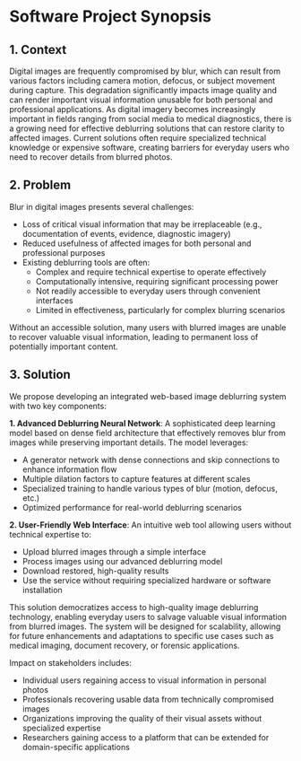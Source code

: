 # Software Project Synopsis

## 1. Context

Digital images are frequently compromised by blur, which can result from various factors including camera motion, defocus, or subject movement during capture. This degradation significantly impacts image quality and can render important visual information unusable for both personal and professional applications. As digital imagery becomes increasingly important in fields ranging from social media to medical diagnostics, there is a growing need for effective deblurring solutions that can restore clarity to affected images. Current solutions often require specialized technical knowledge or expensive software, creating barriers for everyday users who need to recover details from blurred photos.

## 2. Problem

Blur in digital images presents several challenges:

- Loss of critical visual information that may be irreplaceable (e.g., documentation of events, evidence, diagnostic imagery)
- Reduced usefulness of affected images for both personal and professional purposes
- Existing deblurring tools are often:
	- Complex and require technical expertise to operate effectively
	- Computationally intensive, requiring significant processing power
	- Not readily accessible to everyday users through convenient interfaces
	- Limited in effectiveness, particularly for complex blurring scenarios

Without an accessible solution, many users with blurred images are unable to recover valuable visual information, leading to permanent loss of potentially important content.

## 3. Solution

We propose developing an integrated web-based image deblurring system with two key components:

**1. Advanced Deblurring Neural Network**: A sophisticated deep learning model based on dense field architecture that effectively removes blur from images while preserving important details. The model leverages:
- A generator network with dense connections and skip connections to enhance information flow
- Multiple dilation factors to capture features at different scales
- Specialized training to handle various types of blur (motion, defocus, etc.)
- Optimized performance for real-world deblurring scenarios

**2. User-Friendly Web Interface**: An intuitive web tool allowing users without technical expertise to:
- Upload blurred images through a simple interface
- Process images using our advanced deblurring model
- Download restored, high-quality results
- Use the service without requiring specialized hardware or software installation

This solution democratizes access to high-quality image deblurring technology, enabling everyday users to salvage valuable visual information from blurred images. The system will be designed for scalability, allowing for future enhancements and adaptations to specific use cases such as medical imaging, document recovery, or forensic applications.

Impact on stakeholders includes:
- Individual users regaining access to visual information in personal photos
- Professionals recovering usable data from technically compromised images
- Organizations improving the quality of their visual assets without specialized expertise
- Researchers gaining access to a platform that can be extended for domain-specific applications